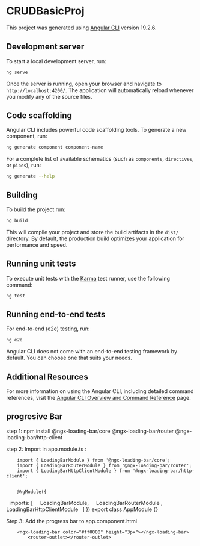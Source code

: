 # CRUDBasicProj

This project was generated using [Angular CLI](https://github.com/angular/angular-cli) version 19.2.6.

## Development server

To start a local development server, run:

```bash
ng serve
```

Once the server is running, open your browser and navigate to `http://localhost:4200/`. The application will automatically reload whenever you modify any of the source files.

## Code scaffolding

Angular CLI includes powerful code scaffolding tools. To generate a new component, run:

```bash
ng generate component component-name
```

For a complete list of available schematics (such as `components`, `directives`, or `pipes`), run:

```bash
ng generate --help
```

## Building

To build the project run:

```bash
ng build
```

This will compile your project and store the build artifacts in the `dist/` directory. By default, the production build optimizes your application for performance and speed.

## Running unit tests

To execute unit tests with the [Karma](https://karma-runner.github.io) test runner, use the following command:

```bash
ng test
```

## Running end-to-end tests

For end-to-end (e2e) testing, run:

```bash
ng e2e
```

Angular CLI does not come with an end-to-end testing framework by default. You can choose one that suits your needs.

## Additional Resources

For more information on using the Angular CLI, including detailed command references, visit the [Angular CLI Overview and Command Reference](https://angular.dev/tools/cli) page.


## progresive Bar
step 1: npm install @ngx-loading-bar/core @ngx-loading-bar/router @ngx-loading-bar/http-client

step 2: Import in app.module.ts :
        
        import { LoadingBarModule } from '@ngx-loading-bar/core';
        import { LoadingBarRouterModule } from '@ngx-loading-bar/router';
        import { LoadingBarHttpClientModule } from '@ngx-loading-bar/http-client';


        @NgModule({
                 imports: [
                    LoadingBarModule,
                    LoadingBarRouterModule , LoadingBarHttpClientModule
                     ]
            })
        export class AppModule {}

Step 3: Add the progress bar to app.component.html


        <ngx-loading-bar color="#ff0000" height="3px"></ngx-loading-bar>
            <router-outlet></router-outlet>



